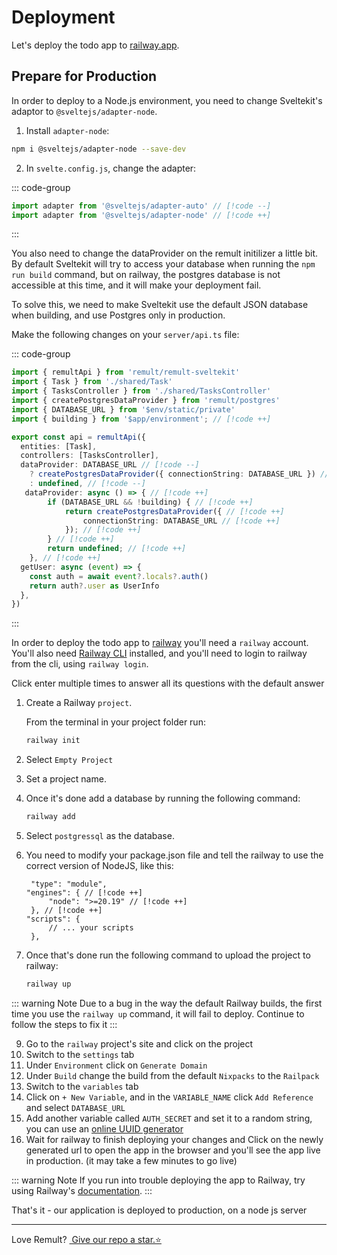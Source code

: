# Deployment

Let's deploy the todo app to [railway.app](https://railway.app/).

## Prepare for Production

In order to deploy to a Node.js environment, you need to change Sveltekit's adaptor to `@sveltejs/adapter-node`.

1. Install `adapter-node`:

```sh
npm i @sveltejs/adapter-node --save-dev
```

2. In `svelte.config.js`, change the adapter:

::: code-group

```js [svelte.config.js]
import adapter from '@sveltejs/adapter-auto' // [!code --]
import adapter from '@sveltejs/adapter-node' // [!code ++]
```
::: 

You also need to change the dataProvider on the remult initilizer a little bit. By default Sveltekit will try to access your database when running the `npm run build` command, but on railway, the postgres database is not accessible at this time, and it will make your deployment fail.

To solve this, we need to make Sveltekit use the default JSON database when building, and use Postgres only in production.

Make the following changes on your `server/api.ts` file:

::: code-group
```ts [src/server/api.ts]
import { remultApi } from 'remult/remult-sveltekit'
import { Task } from './shared/Task'
import { TasksController } from './shared/TasksController'
import { createPostgresDataProvider } from 'remult/postgres' 
import { DATABASE_URL } from '$env/static/private'
import { building } from '$app/environment'; // [!code ++]

export const api = remultApi({
  entities: [Task],
  controllers: [TasksController],
  dataProvider: DATABASE_URL // [!code --]
    ? createPostgresDataProvider({ connectionString: DATABASE_URL }) // [!code --]
    : undefined, // [!code --]
   dataProvider: async () => { // [!code ++]
		if (DATABASE_URL && !building) { // [!code ++]
			return createPostgresDataProvider({ // [!code ++]
				connectionString: DATABASE_URL // [!code ++]
			}); // [!code ++]
		} // [!code ++]
		return undefined; // [!code ++]
	}, // [!code ++]
  getUser: async (event) => {
    const auth = await event?.locals?.auth()
    return auth?.user as UserInfo
  },
})
```
:::

In order to deploy the todo app to [railway](https://railway.app/) you'll need a `railway` account. You'll also need [Railway CLI](https://docs.railway.app/develop/cli#npm) installed, and you'll need to login to railway from the cli, using `railway login`.

Click enter multiple times to answer all its questions with the default answer

1. Create a Railway `project`.

   From the terminal in your project folder run:

   ```sh
   railway init
   ```

2. Select `Empty Project`
3. Set a project name.
4. Once it's done add a database by running the following command:
   ```sh
   railway add
   ```
5. Select `postgressql` as the database.
6. You need to modify your package.json file and tell the railway to use the correct version of NodeJS, like this:
   ```jsonc [package.json]
	"type": "module",
   "engines": { // [!code ++]
		"node": ">=20.19" // [!code ++]
	}, // [!code ++]
   "scripts": {
		// ... your scripts
	},
   ```
8. Once that's done run the following command to upload the project to railway:
   ```sh
   railway up
   ```
::: warning Note
Due to a bug in the way the default Railway builds, the first time you use the `railway up` command, it will fail to deploy. Continue to follow the steps to fix it
:::

9. Go to the `railway` project's site and click on the project
10. Switch to the `settings` tab
11. Under `Environment` click on `Generate Domain`
12. Under `Build` change the build from the default `Nixpacks` to the `Railpack`
13. Switch to the `variables` tab
14. Click on `+ New Variable`, and in the `VARIABLE_NAME` click `Add Reference` and select `DATABASE_URL`
15. Add another variable called `AUTH_SECRET` and set it to a random string, you can use an [online UUID generator](https://www.uuidgenerator.net/)
16. Wait for railway to finish deploying your changes and Click on the newly generated url to open the app in the browser and you'll see the app live in production. (it may take a few minutes to go live)

::: warning Note
If you run into trouble deploying the app to Railway, try using Railway's [documentation](https://docs.railway.app/deploy/deployments).
:::

That's it - our application is deployed to production, on a node js server

<hr />
Love Remult?&nbsp;<a href="https://github.com/remult/remult" target="_blank" rel="noopener"> Give our repo a star.⭐</a>
